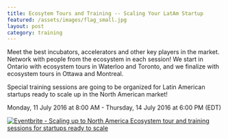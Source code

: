 ```yaml
---
title: Ecosytem Tours and Training -- Scaling Your LatAm Startup
featured: /assets/images/flag_small.jpg
layout: post
category: training
---
```


<p>
Meet the best incubators, accelerators and other key players in the market. Network with people from the ecosystem in each session! We start in Ontario with ecosystem tours in Waterloo and Toronto, and we finalize with ecosystem tours in Ottawa and Montreal.
</p>
<p>
Special training sessions are going to be organized for Latin American startups ready to scale up in the North American market! 
</p>
<!--more-->
<p>
Monday, 11 July 2016 at 8:00 AM - Thursday, 14 July 2016 at 6:00 PM (EDT)
</p>
<p>
<a href="http://www.eventbrite.ca/e/scaling-up-to-north-america-ecosystem-tour-and-training-sessions-for-startups-ready-to-scale-tickets-20703093510?ref=ebtnebtckt" target="_blank"><img src="https://www.eventbrite.ca/custombutton?eid=20703093510" alt="Eventbrite - Scaling up to North America  Ecosystem tour and training sessions for startups ready to scale" /></a>
</p>
